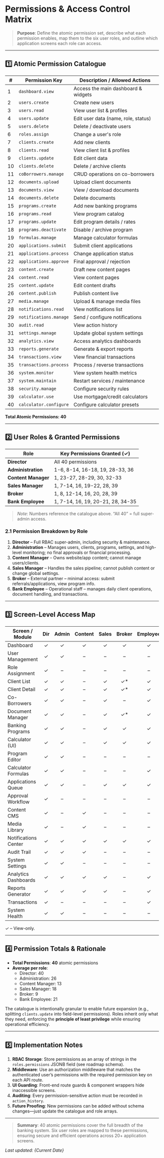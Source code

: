 # Permissions & Access Control Matrix

> **Purpose**: Define the atomic permission set, describe what each permission enables, map them to the six user roles, and outline which application screens each role can access.

---

## 1️⃣ Atomic Permission Catalogue

| # | Permission Key | Description / Allowed Actions |
|---|----------------|--------------------------------|
| 1 | `dashboard.view` | Access the main dashboard & widgets |
| 2 | `users.create` | Create new users |
| 3 | `users.read` | View user list & profiles |
| 4 | `users.update` | Edit user data (name, role, status) |
| 5 | `users.delete` | Delete / deactivate users |
| 6 | `roles.assign` | Change a user's role |
| 7 | `clients.create` | Add new clients |
| 8 | `clients.read` | View client list & profiles |
| 9 | `clients.update` | Edit client data |
|10 | `clients.delete` | Delete / archive clients |
|11 | `coBorrowers.manage` | CRUD operations on co-borrowers |
|12 | `documents.upload` | Upload client documents |
|13 | `documents.view` | View / download documents |
|14 | `documents.delete` | Delete documents |
|15 | `programs.create` | Add new banking programs |
|16 | `programs.read` | View program catalog |
|17 | `programs.update` | Edit program details / rates |
|18 | `programs.deactivate` | Disable / archive program |
|19 | `formulas.manage` | Manage calculator formulas |
|20 | `applications.submit` | Submit client applications |
|21 | `applications.process` | Change application status |
|22 | `applications.approve` | Final approval / rejection |
|23 | `content.create` | Draft new content pages |
|24 | `content.read` | View content pages |
|25 | `content.update` | Edit content drafts |
|26 | `content.publish` | Publish content live |
|27 | `media.manage` | Upload & manage media files |
|28 | `notifications.read` | View notifications list |
|29 | `notifications.manage` | Send / configure notifications |
|30 | `audit.read` | View action history |
|31 | `settings.manage` | Update global system settings |
|32 | `analytics.view` | Access analytics dashboards |
|33 | `reports.generate` | Generate & export reports |
|34 | `transactions.view` | View financial transactions |
|35 | `transactions.process` | Process / reverse transactions |
|36 | `system.monitor` | View system health metrics |
|37 | `system.maintain` | Restart services / maintenance |
|38 | `security.manage` | Configure security rules |
|39 | `calculator.use` | Use mortgage/credit calculators |
|40 | `calculator.configure` | Configure calculator presets |

**Total Atomic Permissions: 40**

---

## 2️⃣ User Roles & Granted Permissions

| Role | Key Permissions Granted (✓) |
|------|-----------------------------|
| **Director** | All 40 permissions |
| **Administration** | 1-6, 8-14, 16-18, 19, 28-33, 36 |
| **Content Manager** | 1, 23-27, 28-29, 30, 32-33 |
| **Sales Manager** | 1, 7-14, 16, 19-22, 28, 39 |
| **Broker** | 1, 8, 12-14, 16, 20, 28, 39 |
| **Bank Employee** | 1, 7-14, 16, 19, 20-21, 28, 34-35 |

> *Note*: Numbers reference the catalogue above. “All 40” = full super-admin access.

### 2.1 Permission Breakdown by Role

1. **Director** – Full RBAC super-admin, including security & maintenance.
2. **Administration** – Manages users, clients, programs, settings, and high-level monitoring; no final approvals or financial processing.
3. **Content Manager** – Owns website/app content; cannot manage users/clients.
4. **Sales Manager** – Handles the sales pipeline; cannot publish content or change global settings.
5. **Broker** – External partner – minimal access: submit referrals/applications, view program info.
6. **Bank Employee** – Operational staff – manages daily client operations, document handling, and transactions.

---

## 3️⃣ Screen-Level Access Map

| Screen / Module | Dir | Admin | Content | Sales | Broker | Employee |
|-----------------|:---:|:-----:|:-------:|:-----:|:------:|:--------:|
| Dashboard | ✓ | ✓ | ✓ | ✓ | ✓ | ✓ |
| User Management | ✓ | ✓ | – | – | – | – |
| Role Assignment | ✓ | – | – | – | – | – |
| Client List | ✓ | ✓ | – | ✓ | ✓* | ✓ |
| Client Detail | ✓ | ✓ | – | ✓ | ✓* | ✓ |
| Co-Borrowers | ✓ | ✓ | – | ✓ | – | ✓ |
| Document Manager | ✓ | ✓ | – | ✓ | ✓* | ✓ |
| Banking Programs | ✓ | ✓ | – | ✓ | ✓ | ✓ |
| Calculator (UI) | ✓ | ✓ | – | ✓ | ✓ | ✓ |
| Program Editor | ✓ | ✓ | – | – | – | – |
| Calculator Formulas | ✓ | ✓ | – | – | – | ✓ |
| Applications Queue | ✓ | ✓ | – | ✓ | ✓ | ✓ |
| Approval Workflow | ✓ | – | – | – | – | – |
| Content CMS | ✓ | – | ✓ | – | – | – |
| Media Library | ✓ | – | ✓ | – | – | – |
| Notifications Center | ✓ | ✓ | ✓ | ✓ | ✓ | ✓ |
| Audit Trail | ✓ | ✓ | ✓ | – | – | – |
| System Settings | ✓ | ✓ | – | – | – | – |
| Analytics Dashboards | ✓ | ✓ | ✓ | ✓ | – | ✓ |
| Reports Generator | ✓ | ✓ | ✓ | ✓ | – | ✓ |
| Transactions | ✓ | – | – | – | – | ✓ |
| System Health | ✓ | ✓ | – | – | – | – |

*✓* – View-only.

---

## 4️⃣ Permission Totals & Rationale

- **Total Permissions**: **40** atomic permissions
- **Average per role**:
  - Director: 40
  - Administration: 26
  - Content Manager: 13
  - Sales Manager: 18
  - Broker: 9
  - Bank Employee: 21

The catalogue is intentionally granular to enable future expansion (e.g., splitting `clients.update` into field-level permissions). Roles inherit only what they need, enforcing the **principle of least privilege** while ensuring operational efficiency.

---

## 5️⃣ Implementation Notes

1. **RBAC Storage**: Store permissions as an array of strings in the `roles.permissions` JSONB field (see roadmap schema).
2. **Middleware**: Use an authorization middleware that matches the authenticated user’s permissions with the required permission key on each API route.
3. **UI Guarding**: Front-end route guards & component wrappers hide inaccessible screens.
4. **Auditing**: Every permission-sensitive action must be recorded in `action_history`.
5. **Future Proofing**: New permissions can be added without schema changes—just update the catalogue and role arrays.

---

> **Summary**: 40 atomic permissions cover the full breadth of the banking system. Six user roles are mapped to these permissions, ensuring secure and efficient operations across 20+ application screens.

*Last updated: {Current Date}* 